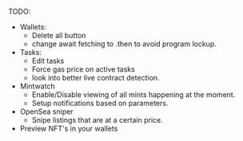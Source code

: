 TODO:
* Wallets:
    * Delete all button
    * change await fetching to .then to avoid program lockup.
* Tasks:
  * Edit tasks
  * Force gas price on active tasks
  * look into better live contract detection.
* Mintwatch
  * Enable/Disable viewing of all mints happening at the moment.
  * Setup notifications based on parameters.
* OpenSea sniper
  * Snipe listings that are at a certain price.
* Preview NFT's in your wallets